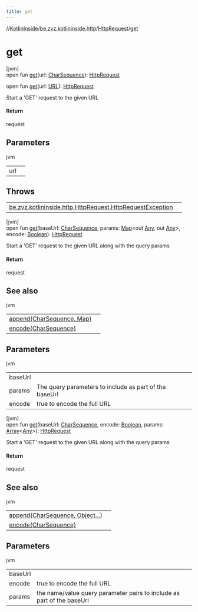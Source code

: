 ```yaml
---
title: get
---
```

//[KotlinInside](../../../index.html)/[be.zvz.kotlininside.http](../index.html)/[HttpRequest](index.html)/[get](get.html)



# get



[jvm]\
open fun [get](get.html)(url: [CharSequence](https://docs.oracle.com/javase/7/docs/api/java/lang/CharSequence.html)): [HttpRequest](index.html)

open fun [get](get.html)(url: [URL](https://docs.oracle.com/javase/7/docs/api/java/net/URL.html)): [HttpRequest](index.html)



Start a 'GET' request to the given URL



#### Return



request



## Parameters


jvm

| | |
|---|---|
| url |  |



## Throws


| | |
|---|---|
| [be.zvz.kotlininside.http.HttpRequest.HttpRequestException](-http-request-exception/index.html) |  |




[jvm]\
open fun [get](get.html)(baseUrl: [CharSequence](https://docs.oracle.com/javase/7/docs/api/java/lang/CharSequence.html), params: [Map](https://docs.oracle.com/javase/7/docs/api/java/util/Map.html)&lt;out [Any](https://kotlinlang.org/api/latest/jvm/stdlib/kotlin/-any/index.html), out [Any](https://kotlinlang.org/api/latest/jvm/stdlib/kotlin/-any/index.html)&gt;, encode: [Boolean](https://kotlinlang.org/api/latest/jvm/stdlib/kotlin/-boolean/index.html)): [HttpRequest](index.html)



Start a 'GET' request to the given URL along with the query params



#### Return



request



## See also


jvm

| | |
|---|---|
| [append(CharSequence, Map)](append.html) |  |
| [encode(CharSequence)](encode.html) |  |



## Parameters


jvm

| | |
|---|---|
| baseUrl |  |
| params | The query parameters to include as part of the baseUrl |
| encode | true to encode the full URL |





[jvm]\
open fun [get](get.html)(baseUrl: [CharSequence](https://docs.oracle.com/javase/7/docs/api/java/lang/CharSequence.html), encode: [Boolean](https://kotlinlang.org/api/latest/jvm/stdlib/kotlin/-boolean/index.html), params: [Array](https://kotlinlang.org/api/latest/jvm/stdlib/kotlin/-array/index.html)&lt;[Any](https://kotlinlang.org/api/latest/jvm/stdlib/kotlin/-any/index.html)&gt;): [HttpRequest](index.html)



Start a 'GET' request to the given URL along with the query params



#### Return



request



## See also


jvm

| | |
|---|---|
| [append(CharSequence, Object...)](append.html) |  |
| [encode(CharSequence)](encode.html) |  |



## Parameters


jvm

| | |
|---|---|
| baseUrl |  |
| encode | true to encode the full URL |
| params | the name/value query parameter pairs to include as part of the baseUrl |




